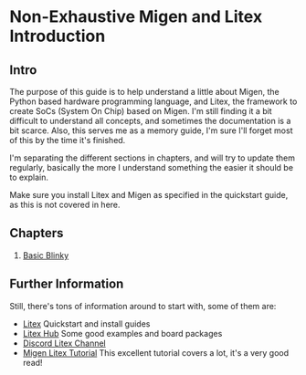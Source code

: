 # Non-Exhaustive Migen and Litex Introduction

## Intro

The purpose of this guide is to help understand a little about Migen, the Python based hardware programming language, and Litex, the framework to create SoCs (System On Chip) based on Migen. I'm still finding it a bit difficult to understand all concepts, and sometimes the documentation is a bit scarce. Also, this serves me as a memory guide, I'm sure I'll forget most of this by the time it's finished.

I'm separating the different sections in chapters, and will try to update them regularly, basically the more I understand something the easier it should be to explain.

Make sure you install Litex and Migen as specified in the quickstart guide, as this is not covered in here.

## Chapters
1. [Basic Blinky](./Chapter01_BasicBlinky/)

## Further Information

Still, there's tons of information around to start with, some of them are:
- [Litex](https://github.com/enjoy-digital/litex) Quickstart and install guides
- [Litex Hub](https://github.com/litex-hub) Some good examples and board packages
- [Discord Litex Channel](https://discord.gg/PkJwjDbxeG)
- [Migen Litex Tutorial](https://github.com/fjullien/migen_litex_tutorials) This excellent tutorial covers a lot, it's a very good read!
